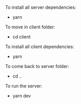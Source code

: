 To install all server dependencies:
- yarn

To move in client folder:
- cd client

To install all client dependencies:
- yarn

To come back to server folder:
- cd ..

To run the server:
- yarn dev
